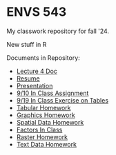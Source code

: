 # ENVS 543

My classwork repository for fall '24.

New stuff in R



Documents in Repository:

 - [Lecture 4 Doc](https://kyleighj.github.io/ENVS543/Lecture4Doc.html)
 - [Resume](https://kyleighj.github.io/ENVS543/Markdown/KyleighResume.html)
 - [Presentation](https://kyleighj.github.io/ENVS543/Markdown/KyleighPresentation1.html)
 - [9/10 In Class Assignment](https://kyleighj.github.io/ENVS543/Markdown/in-class_data_types.html)
 - [9/19 In Class Exercise on Tables](https://kyleighj.github.io/ENVS543/Markdown/in_class_9_19.html)
 - [Tabular Homework](https://kyleighj.github.io/ENVS543/Markdown/Tabular_Homework.html) 
 - [Graphics Homework](https://kyleighj.github.io/ENVS543/Markdown/Graphics_HW.html)
 - [Spatial Data Homework](https://kyleighj.github.io/ENVS543/Markdown/SpatialPointsAssignment.html)
 - [Factors In Class](https://kyleighj.github.io/ENVS543/Markdown/Factors_In_Class.html)
 - [Raster Homework](https://kyleighj.github.io/ENVS543/Markdown/rasterhw.html)
 - [Text Data Homework](https://kyleighj.github.io/ENVS543/Markdown/TextHW.html)
